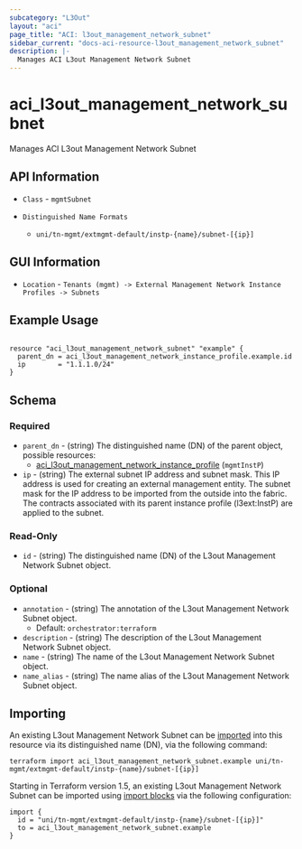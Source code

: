 ```yaml
---
subcategory: "L3Out"
layout: "aci"
page_title: "ACI: l3out_management_network_subnet"
sidebar_current: "docs-aci-resource-l3out_management_network_subnet"
description: |-
  Manages ACI L3out Management Network Subnet
---
```


# aci_l3out_management_network_subnet #

Manages ACI L3out Management Network Subnet

## API Information ##

* `Class` - `mgmtSubnet`

* `Distinguished Name Formats`
  - `uni/tn-mgmt/extmgmt-default/instp-{name}/subnet-[{ip}]`

## GUI Information ##

* `Location` - `Tenants (mgmt) -> External Management Network Instance Profiles -> Subnets`

## Example Usage ##

```hcl

resource "aci_l3out_management_network_subnet" "example" {
  parent_dn = aci_l3out_management_network_instance_profile.example.id
  ip        = "1.1.1.0/24"
}

```

## Schema

### Required

* `parent_dn` - (string) The distinguished name (DN) of the parent object, possible resources:
  - [aci_l3out_management_network_instance_profile](https://registry.terraform.io/providers/CiscoDevNet/aci/latest/docs/resources/l3out_management_network_instance_profile) (`mgmtInstP`)
* `ip` - (string) The external subnet IP address and subnet mask. This IP address is used for creating an external management entity. The subnet mask for the IP address to be imported from the outside into the fabric. The contracts associated with its parent instance profile (l3ext:InstP) are applied to the subnet.

### Read-Only

* `id` - (string) The distinguished name (DN) of the L3out Management Network Subnet object.

### Optional
  
* `annotation` - (string) The annotation of the L3out Management Network Subnet object.
  - Default: `orchestrator:terraform`
* `description` - (string) The description of the L3out Management Network Subnet object.
* `name` - (string) The name of the L3out Management Network Subnet object.
* `name_alias` - (string) The name alias of the L3out Management Network Subnet object.

## Importing ##

An existing L3out Management Network Subnet can be [imported](https://www.terraform.io/docs/import/index.html) into this resource via its distinguished name (DN), via the following command:

```
terraform import aci_l3out_management_network_subnet.example uni/tn-mgmt/extmgmt-default/instp-{name}/subnet-[{ip}]
```

Starting in Terraform version 1.5, an existing L3out Management Network Subnet can be imported 
using [import blocks](https://developer.hashicorp.com/terraform/language/import) via the following configuration:

```
import {
  id = "uni/tn-mgmt/extmgmt-default/instp-{name}/subnet-[{ip}]"
  to = aci_l3out_management_network_subnet.example
}
```